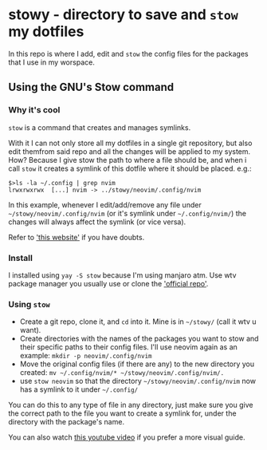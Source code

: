 # stowy - directory to save and `stow` my dotfiles

In this repo is where I add, edit and `stow` the config files for the packages that I use in my worspace.

## Using the GNU's Stow command

### Why it's cool

`stow` is a command that creates and manages symlinks.

With it I can not only store all my dotfiles in a single git repository, but also edit themfrom said repo and all the changes will be applied to my system.
How? Because I give stow the path to where a file should be, and when i call `stow` it creates a symlink of this dotfile where it should be placed. e.g.:
 ``` 
$>ls -la ~/.config | grep nvim 
lrwxrwxrwx  [...] nvim -> ../stowy/neovim/.config/nvim
```
In this example, whenever I edit/add/remove any file under `~/stowy/neovim/.config/nvim` (or it's symlink under `~/.config/nvim/`) the changes will always affect the symlink (or vice versa).

Refer to ['this website'](https://www.gnu.org/software/stow/) if you have doubts.

### Install

I installed using `yay -S stow` because I'm using manjaro atm.
Use wtv package manager you usually use or clone the ['official repo'](https://git.savannah.gnu.org/git/stow.git).

### Using `stow`

* Create a git repo, clone it, and `cd` into it. Mine is in `~/stowy/` (call it wtv u want).
* Create directories with the names of the packages you want to stow and their specific paths to their config files. I'll use neovim again as an example:
`mkdir -p neovim/.config/nvim`
* Move the original config files (if there are any) to the new directory you created:
`mv ~/.config/nvim/* ~/stowy/neovim/.config/nvim/.`
* use `stow neovim` so that the directory `~/stowy/neovim/.config/nvim` now has a symlink to it under `~/.config/`

You can do this to any type of file in any directory, just make sure you give the correct path to the file you want to create a symlink for, under the directory with the package's name.

You can also watch [this youtube video](https://www.youtube.com/watch?v=NoFiYOqnC4o) if you prefer a more visual guide.
